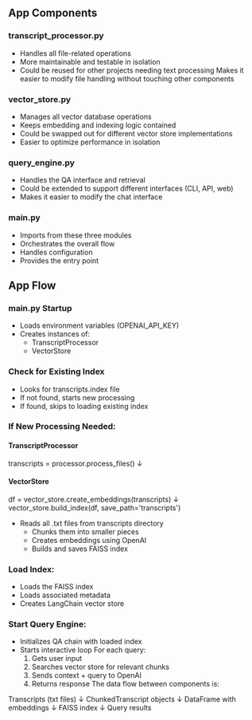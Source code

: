 
## App Components

### transcript_processor.py
- Handles all file-related operations
- More maintainable and testable in isolation
- Could be reused for other projects needing text processing
Makes it easier to modify file handling without touching other components

### vector_store.py
- Manages all vector database operations
- Keeps embedding and indexing logic contained
- Could be swapped out for different vector store implementations
- Easier to optimize performance in isolation

### query_engine.py
- Handles the QA interface and retrieval
- Could be extended to support different interfaces (CLI, API, web)
- Makes it easier to modify the chat interface

### main.py
- Imports from these three modules
- Orchestrates the overall flow
- Handles configuration
- Provides the entry point



## App Flow

### main.py Startup
- Loads environment variables (OPENAI_API_KEY)
- Creates instances of:
    - TranscriptProcessor
    - VectorStore

### Check for Existing Index
- Looks for transcripts.index file
- If not found, starts new processing
- If found, skips to loading existing index

### If New Processing Needed:

   #### TranscriptProcessor
   transcripts = processor.process_files()
   ↓
   #### VectorStore
   df = vector_store.create_embeddings(transcripts)
   ↓
   vector_store.build_index(df, save_path='transcripts')

- Reads all .txt files from transcripts directory
    - Chunks them into smaller pieces
    - Creates embeddings using OpenAI
    - Builds and saves FAISS index

### Load Index:
- Loads the FAISS index
- Loads associated metadata
- Creates LangChain vector store
### Start Query Engine:
- Initializes QA chain with loaded index
- Starts interactive loop
For each query:
    1. Gets user input
    2. Searches vector store for relevant chunks
    3. Sends context + query to OpenAI
    4. Returns response
The data flow between components is:

Transcripts (txt files)
↓
ChunkedTranscript objects
↓
DataFrame with embeddings
↓
FAISS index
↓
Query results